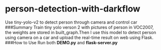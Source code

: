 # person-detection-with-darkflow
Use tiny-yolo-v2 to detect person through camera and control car
###Summary
Train tiny yolo verson 2 with pictures of person in VOC2007, the weights are stored in built_graph.Then I use this model to detect person using camera on a car and upload the real-time result on web using Flask.
###How to Use
Run both **DEMO.py** and **flask-server.py**
